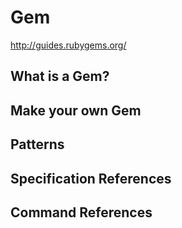 # Gem

http://guides.rubygems.org/

## What is a Gem?

## Make your own Gem

## Patterns

## Specification References

## Command References